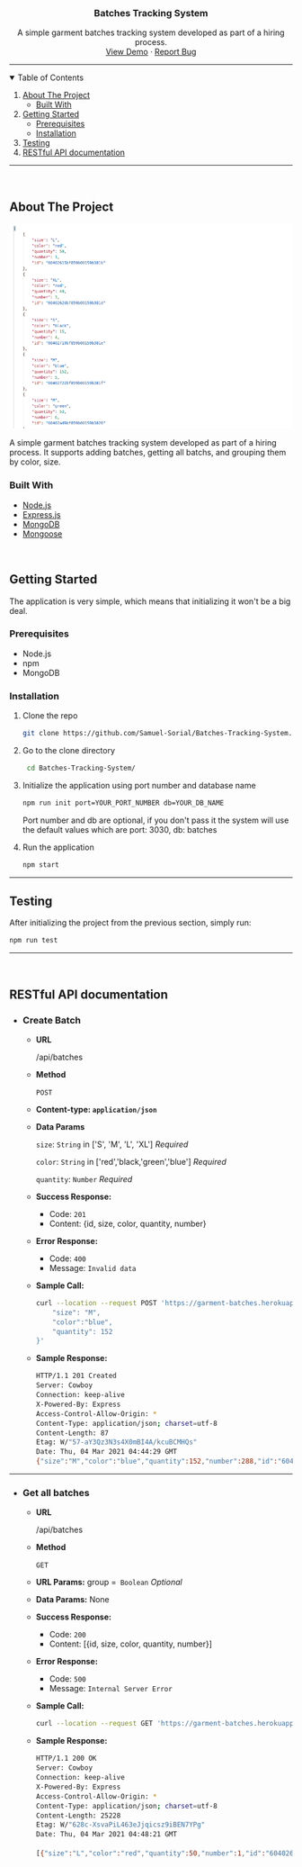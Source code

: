 <!--
*** Thanks for checking out the Best-README-Template. If you have a suggestion
*** that would make this better, please fork the repo and create a pull request
*** or simply open an issue with the tag "enhancement".
*** Thanks again! Now go create something AMAZING! :D
-->

<!-- PROJECT SHIELDS -->
<!--
*** I'm using markdown "reference style" links for readability.
*** Reference links are enclosed in brackets [ ] instead of parentheses ( ).
*** See the bottom of this document for the declaration of the reference variables
*** for contributors-url, forks-url, etc. This is an optional, concise syntax you may use.
*** https://www.markdownguide.org/basic-syntax/#reference-style-links
-->

<!-- PROJECT LOGO -->
<br />
<p align="center">

  <h3 align="center">Batches Tracking System</h3>

  <p align="center">
    A simple garment batches tracking system developed as part of a hiring process.
    <br />
    <a href="https://garment-batches.herokuapp.com/api/batches">View Demo</a>
    ·
    <a href="https://github.com/Samuel-Sorial/Batches-Tracking-System/issues">Report Bug</a>
    
  </p>
</p>

---

<!-- TABLE OF CONTENTS -->
<details open="open">
  <summary>Table of Contents</summary>
  <ol>
    <li>
      <a href="#about-the-project">About The Project</a>
      <ul>
        <li><a href="#built-with">Built With</a></li>
      </ul>
    </li>
    <li>
      <a href="#getting-started">Getting Started</a>
      <ul>
        <li><a href="#prerequisites">Prerequisites</a></li>
        <li><a href="#installation">Installation</a></li>
      </ul>
    </li>
    <li><a href="#testing">Testing</a></li>
    <li><a href="#restful-api-documentation">RESTful API documentation</a></li>
  </ol>
</details>

---

<!-- ABOUT THE PROJECT -->
<br />

## About The Project

[![batches-sample][product-screenshot]](https://garment-batches.herokuapp.com/api/batches)

A simple garment batches tracking system developed as part of a hiring process. It supports adding batches, getting all batchs, and grouping them by
color, size.

### Built With

- [Node.js](https://nodejs.org/en/)
- [Express.js](https://expressjs.com/)
- [MongoDB](https://www.mongodb.com/try/download/community)
- [Mongoose](https://mongoosejs.com/)

<!-- GETTING STARTED -->

<br />

## Getting Started

The application is very simple, which means that initializing it won't be a big deal.

### Prerequisites

- Node.js
- npm
- MongoDB

### Installation

1. Clone the repo

   ```sh
   git clone https://github.com/Samuel-Sorial/Batches-Tracking-System.git
   ```

2. Go to the clone directory

   ```sh
    cd Batches-Tracking-System/
   ```

3. Initialize the application using port number and database name

   ```sh
   npm run init port=YOUR_PORT_NUMBER db=YOUR_DB_NAME
   ```

   Port number and db are optional, if you don't pass it the system will use the
   default values which are port: 3030, db: batches

4. Run the application
   ```sh
   npm start
   ```
   <!-- Testing -->

---

## Testing

After initializing the project from the previous section, simply run:

```sh
npm run test
```

---

<br />

<!-- DOCUMENTATION -->

## RESTful API documentation

- ### Create Batch

  - **URL**

    /api/batches

  - **Method**

    `POST`

  - **Content-type: `application/json`**
  - **Data Params**

    `size`: `String` in ['S', 'M', 'L', 'XL'] _Required_

    `color`: `String` in ['red','black,'green','blue'] _Required_

    `quantity`: `Number` _Required_

  - **Success Response:**

    - Code: `201`
    - Content: {id, size, color, quantity, number}

  - **Error Response:**

    - Code: `400`
    - Message: `Invalid data`

  - **Sample Call:**
    ```sh
    curl --location --request POST 'https://garment-batches.herokuapp.com/api/batches' \ --header 'Content-Type: application/json' \ --data-raw '{
        "size": "M",
        "color":"blue",
        "quantity": 152
    }'
    ```
  - **Sample Response:**

    ```sh
    HTTP/1.1 201 Created
    Server: Cowboy
    Connection: keep-alive
    X-Powered-By: Express
    Access-Control-Allow-Origin: *
    Content-Type: application/json; charset=utf-8
    Content-Length: 87
    Etag: W/"57-aY3Qz3N3s4X0mBI4A/kcuBCMHQs"
    Date: Thu, 04 Mar 2021 04:44:29 GMT
    {"size":"M","color":"blue","quantity":152,"number":288,"id":"604065ad6f50bc001561e639"}
    ```

---

- ### Get all batches

  - **URL**

    /api/batches

  - **Method**

    `GET`

  - **URL Params:** group =` Boolean` _Optional_
  - **Data Params:** None

  - **Success Response:**

    - Code: `200`
    - Content: [{id, size, color, quantity, number}]

  - **Error Response:**

    - Code: `500`
    - Message: `Internal Server Error`

  - **Sample Call:**
    ```sh
    curl --location --request GET 'https://garment-batches.herokuapp.com/api/batches'
    ```
  - **Sample Response:**

    ```sh
    HTTP/1.1 200 OK
    Server: Cowboy
    Connection: keep-alive
    X-Powered-By: Express
    Access-Control-Allow-Origin: *
    Content-Type: application/json; charset=utf-8
    Content-Length: 25228
    Etag: W/"628c-XsvaPiL463eJjqicsz9iBEN7YPg"
    Date: Thu, 04 Mar 2021 04:48:21 GMT

    [{"size":"L","color":"red","quantity":50,"number":1,"id":"60402615bf859b00159b381b"},{"size":"XL","color":"red","quantity":40,"number":3,"id":"6040262dbf859b00159b381d"},{"size":"S","color":"black","quantity":15,"number":4,"id":"60402719bf859b00159b381e"},{"size":"M","color":"blue","quantity":152,"number":5,"id":"60402722bf859b00159b381f"}]
    ```

 <!-- MARKDOWN LINKS & IMAGES -->

[product-screenshot]: images/getbatches.png
